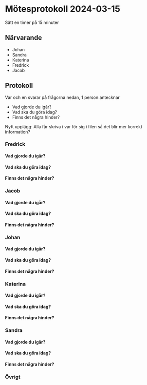 # Mötesprotokoll 2024-03-15

Sätt en timer på 15 minuter

## Närvarande
* Johan
* Sandra
* Katerina
* Fredrick
* Jacob

## Protokoll
Var och en svarar på frågorna nedan, 1 person antecknar
* Vad gjorde du igår?
* Vad ska du göra idag?
* Finns det några hinder?

Nytt upplägg: Alla får skriva i var för sig i filen så det blir mer korrekt information? 

### Fredrick 
#### Vad gjorde du igår?
> 
#### Vad ska du göra idag?
>
#### Finns det några hinder?
> 


### Jacob
#### Vad gjorde du igår?
> 
#### Vad ska du göra idag?
> 
#### Finns det några hinder?
> 

### Johan
#### Vad gjorde du igår?
> 
#### Vad ska du göra idag?
>
#### Finns det några hinder?
> 

### Katerina
#### Vad gjorde du igår?
> 
#### Vad ska du göra idag?
> 
#### Finns det några hinder?
> 

### Sandra
#### Vad gjorde du igår?
> 
#### Vad ska du göra idag?
> 
#### Finns det några hinder?
> 

### Övrigt
> 